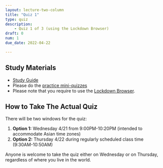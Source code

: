 ```yaml
---
layout: lecture-two-column
title: "Quiz 1"
type: quiz
description:
    - Quiz 1 of 3 (using the Lockdown Browser)
draft: 0
num: 1
due_date: 2022-04-22

---
```

## Study Materials
* <a href="https://docs.google.com/document/d/1oo9VuvuGfcWDGvxmlAfgMdk-8mvM_vgOW7g5cvm8His/edit?usp=sharing" target="_blank">Study Guide</a>
* Please do the <a href="https://canvas.northwestern.edu/courses/137481/quizzes" target="_blank">practice mini-quizzes</a>
* Please note that you require to use the [Lockdown Browser](../resources/lockdown-browser).

## How to Take The Actual Quiz
There will be two windows for the quiz:

1. **Option 1:** Wednesday 4/21 from 9:00PM-10:20PM (intended to accommodate Asian time zones)
2. **Option 2:** Thursday 4/22 during regularly scheduled class time (9:30AM-10:50AM)

Anyone is welcome to take the quiz either on Wednesday or on Thursday, regardless of where you live in the world.